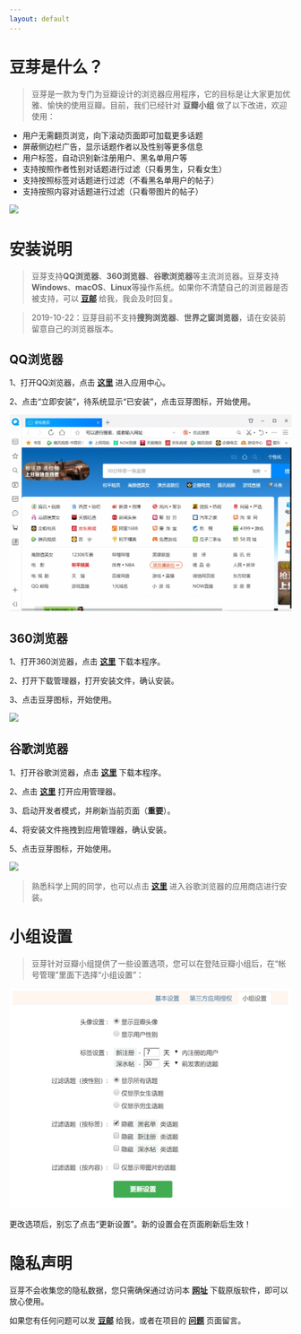 ```yaml
---
layout: default
---
```

# [](#header-1)豆芽是什么？
> 豆芽是一款为专门为豆瓣设计的浏览器应用程序，它的目标是让大家更加优雅、愉快的使用豆瓣。目前，我们已经针对 **豆瓣小组** 做了以下改进，欢迎使用：

* 用户无需翻页浏览，向下滚动页面即可加载更多话题
* 屏蔽侧边栏广告，显示话题作者以及性别等更多信息
* 用户标签，自动识别新注册用户、黑名单用户等
* 支持按照作者性别对话题进行过滤（只看男生，只看女生）
* 支持按照标签对话题进行过滤（不看黑名单用户的帖子）
* 支持按照内容对话题进行过滤（只看带图片的帖子）

![](assets/usage/overview.gif)



# [](#header-1)安装说明

> 豆芽支持**QQ浏览器**、**360浏览器**、**谷歌浏览器**等主流浏览器。豆芽支持**Windows**、**macOS**、**Linux**等操作系统。如果你不清楚自己的浏览器是否被支持，可以 [**豆邮**](https://www.douban.com/doumail/write?to=101845695) 给我，我会及时回复。

> 2019-10-22：豆芽目前不支持**搜狗浏览器**、**世界之窗浏览器**，请在安装前留意自己的浏览器版本。


## [](#header-2)QQ浏览器

1、打开QQ浏览器，点击 [**这里**](https://appcenter.browser.qq.com/search/detail?key=%E8%B1%86%E8%8A%BD&id=okbegmdpgiceefipdjigeebadkehcpil%20&title=%E8%B1%86%E8%8A%BD%EF%BC%9A%E8%B1%86%E7%93%A3%E5%B0%8F%E7%BB%84%E7%9A%84%E4%BD%93%E9%AA%8C%E5%8D%87%E7%BA%A7) 进入应用中心。

2、点击“立即安装”，待系统显示“已安装”，点击豆芽图标，开始使用。

![](assets/install/qq-browser.gif)


## [](#header-2)360浏览器

1、打开360浏览器，点击 [**这里**](https://github.com/haoxi911/douya/raw/master/release/douya_v2.0.crx) 下载本程序。

2、打开下载管理器，打开安装文件，确认安装。

3、点击豆芽图标，开始使用。

![](assets/install/360-browser.gif)


## [](#header-2)谷歌浏览器

1、打开谷歌浏览器，点击 [**这里**](https://github.com/haoxi911/douya/raw/master/release/douya_v2.0.crx) 下载本程序。

2、点击 [**这里**](chrome://extensions) 打开应用管理器。

3、启动开发者模式，并刷新当前页面（**重要**）。

4、将安装文件拖拽到应用管理器，确认安装。

5、点击豆芽图标，开始使用。

![](assets/install/chrome-browser.gif)

> 熟悉科学上网的同学，也可以点击 [**这里**](https://chrome.google.com/webstore/detail/okbegmdpgiceefipdjigeebadkehcpil) 进入谷歌浏览器的应用商店进行安装。



# [](#header-1)小组设置

> 豆芽针对豆瓣小组提供了一些设置选项，您可以在登陆豆瓣小组后，在“帐号管理”里面下选择“小组设置”：

![](assets/usage/settings.png)

更改选项后，别忘了点击“更新设置”。新的设置会在页面刷新后生效！



# [](#header-1)隐私声明
豆芽不会收集您的隐私数据，您只需确保通过访问本 [**网址**](https://haoxi911.github.io/douya/) 下载原版软件，即可以放心使用。

如果您有任何问题可以发 [**豆邮**](https://www.douban.com/doumail/write?to=101845695) 给我，或者在项目的 [**问题**](https://github.com/haoxi911/douya/issues) 页面留言。
